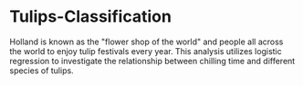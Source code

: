 # Tulips-Classification

Holland is known as the "flower shop of the world" and people all across the world to enjoy tulip festivals every year. This analysis utilizes logistic regression to investigate the relationship between chilling time and different species of tulips. 
